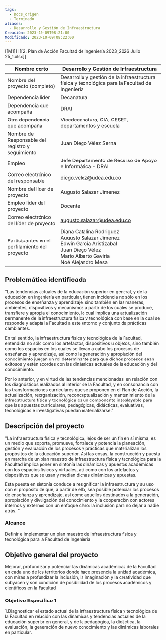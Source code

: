 ```yaml
---
tags:
  - Docs_origen
  - Terminado
aliases:
  - Desarrollo y Gestión de Infraestructura
Creación: 2023-10-09T08:21:00
Modificado: 2023-10-09T08:22:00
---
```




[[M1]]
![[2. Plan de Acción Facultad de Ingeniería 2023_2026 Julio 25_1.xlsx]]


| Nombre corto                                     | Desarrollo y Gestión de Infraestructura                                                                                                                 |
|--------------------------------------------------|---------------------------------------------------------------------------------------------------------------------------------------------------------|
| Nombre del proyecto (completo)                   | Desarrollo y gestión de la infraestructura física y tecnológica para la Facultad de Ingeniería                                                          |
| Dependencia líder                                | Decanatura                                                                                                                                              |
| Dependencia que acompaña                         | DRAI                                                                                                                                                    |
| Otra dependencia que acompaña                    | Vicedecanatura, CIA, CESET, departamentos y escuela                                                                                                     |
| Nombre de Responsable del registro y seguimiento | Juan Diego Vélez Serna                                                                                                                                  |
| Empleo                                           | Jefe Departamento de Recurso de Apoyo e Informática - DRAI                                                                                              |
| Correo electrónico del responsable               | diego.velez@udea.edu.co                                                                                                                                 |
| Nombre del líder de proyecto                     | Augusto Salazar Jimenez                                                                                                                                 |
| Empleo líder del proyecto                        | Docente                                                                                                                                                 |
| Correo electrónico del líder de proyecto         | augusto.salazar@udea.edu.co                                                                                                                             |
| Participantes en el perfilamiento del proyecto   | Diana Catalina Rodriguez<br/>Augusto Salazar Jimenez<br/>Edwin García Aristizabal<br/>Juan Diego Vélez<br/>Mario Alberto Gaviria<br/>Noé Alejandro Mesa |


## Problemática identificada

"Las tendencias actuales de la educación superior en general, y de  la educación en ingeniería en particular, tienen incidencia no sólo en los procesos de enseñanza y aprendizaje, sino también en las maneras, ambientes, dispositivos y mecanismos a partir de los cuales se produce, transfiere y apropia el conocimiento, lo cual implica una actualización permanente de la infraestructura física y tecnológica con base en la cual se responde y adapta la Facultad a este entorno y conjunto de prácticas cambiantes. 

En tal sentido, la infraestructura física y tecnológica de la Facultad, entendida no sólo como los artefactos, dispositivos u objetos, sino también como los espacios en los cuales se llevan a cabo los procesos de enseñanza y aprendizaje, así como la generación y apropiación del conocimiento juegan un rol determinante para que dichos procesos sean exitosos y estén acordes con las dinámicas actuales de la educación y del conocimiento. 

Por lo anterior, y en virtud de las tendencias mencionadas, en relación con los diagnósticos realizados al interior de la Facultad, y en consonancia con las transformaciones curriculares que se proponen en el Plan de Acción, la actualización, reorganización, reconceptualización y mantenimiento de la infraestructura física y tecnológica es un componente insoslayable para que las apuestas curriculares, pedagógicas, didácticas, evaluativas, tecnológicas e investigativas puedan materializarse."


## Descripción del proyecto

"La infraestructura física y tecnológica, lejos de ser un fin en sí misma, es un medio que soporta, promueve, fortalece y potencia la planeación, gestión y evaluación de los procesos y prácticas que materializan los propósitos de la educación superior. Así las cosas, la construcción y puesta en marcha de un plan maestro de infraestructura física y tecnológica para la Facultad implica poner en sintonía las dinámicas y apuestas académicas con los espacios físicos y virtuales, así como con los artefactos y dispositivos que se usan y median dichas dinámicas y apuestas.

Esta puesta en sintonía conduce a resignificar la infraestructura y su uso con el propósito de que, a partir de ello, sea posible potenciar los procesos de enseñanza y aprendizaje, así como aquellos destinados a la generación, apropiación y divulgación del conocimiento y la cooperación con actores internos y externos con un enfoque claro: la inclusión para no dejar a nadie atrás.
"

### Alcance
Definir e implementar un plan maestro de infraestructura física y tecnológica para la Facultad de Ingeniería


## Objetivo general del proyecto

Mejorar, profundizar y potenciar las dinámicas académicas de la Facultad en cada uno de los territorios donde hace presencia la unidad académica, con miras a profundizar la inclusión, la imaginación y la creatividad que subyacen y son condición de posibilidad de los procesos académicos y científicos en la Facultad 


### Objetivo Específico 1

1.Diagnosticar el estado actual de la infraestructura física y tecnológica de la Facultad en relación con las dinámicas y tendencias actuales de la educación superior en general, y de la pedagógica, la didáctica, la evaluación, la generación de nuevo conocimiento y las dinámicas laborales en particular.








